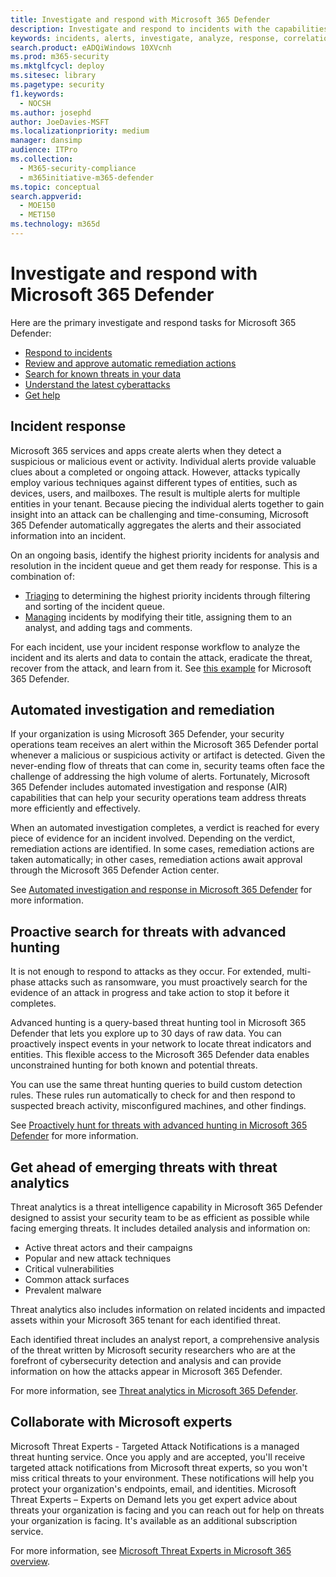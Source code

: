 ```yaml
---
title: Investigate and respond with Microsoft 365 Defender
description: Investigate and respond to incidents with the capabilities of Microsoft 365 Defender.
keywords: incidents, alerts, investigate, analyze, response, correlation, attack, machines, devices, users, identities, identity, mailbox, email, 365, microsoft, m365, incident response, cyberattack
search.product: eADQiWindows 10XVcnh
ms.prod: m365-security
ms.mktglfcycl: deploy
ms.sitesec: library
ms.pagetype: security
f1.keywords: 
  - NOCSH
ms.author: josephd
author: JoeDavies-MSFT
ms.localizationpriority: medium
manager: dansimp
audience: ITPro
ms.collection: 
  - M365-security-compliance
  - m365initiative-m365-defender
ms.topic: conceptual
search.appverid: 
  - MOE150
  - MET150
ms.technology: m365d
---
```


# Investigate and respond with Microsoft 365 Defender

Here are the primary investigate and respond tasks for Microsoft 365 Defender:

- [Respond to incidents](#incident-response)
- [Review and approve automatic remediation actions](#automated-investigation-and-remediation)
- [Search for known threats in your data](#proactive-search-for-threats-with-advanced-hunting)
- [Understand the latest cyberattacks](#get-ahead-of-emerging-threats-with-threat-analytics)
- [Get help](#collaborate-with-microsoft-experts)

## Incident response

Microsoft 365 services and apps create alerts when they detect a suspicious or malicious event or activity. Individual alerts provide valuable clues about a completed or ongoing attack. However, attacks typically employ various techniques against different types of entities, such as devices, users, and mailboxes. The result is multiple alerts for multiple entities in your tenant. Because piecing the individual alerts together to gain insight into an attack can be challenging and time-consuming, Microsoft 365 Defender automatically aggregates the alerts and their associated information into an incident.

On an ongoing basis, identify the highest priority incidents for analysis and resolution in the incident queue and get them ready for response. This is a combination of:

- [Triaging](incident-queue.md) to determining the highest priority incidents through filtering and sorting of the incident queue.
- [Managing](manage-incidents.md) incidents by modifying their title, assigning them to an analyst, and adding tags and comments.

For each incident, use your incident response workflow to analyze the incident and its alerts and data to contain the attack, eradicate the threat, recover from the attack, and learn from it. See [this example](incidents-overview.md#example-incident-response-workflow-for-microsoft-365-defender) for Microsoft 365 Defender.

## Automated investigation and remediation

If your organization is using Microsoft 365 Defender, your security operations team receives an alert within the Microsoft 365 Defender portal whenever a malicious or suspicious activity or artifact is detected. Given the never-ending flow of threats that can come in, security teams often face the challenge of addressing the high volume of alerts. Fortunately, Microsoft 365 Defender includes automated investigation and response (AIR) capabilities that can help your security operations team address threats more efficiently and effectively.

When an automated investigation completes, a verdict is reached for every piece of evidence for an incident involved. Depending on the verdict, remediation actions are identified. In some cases, remediation actions are taken automatically; in other cases, remediation actions await approval through the Microsoft 365 Defender Action center. 

See [Automated investigation and response in Microsoft 365 Defender](m365d-autoir.md) for more information.

## Proactive search for threats with advanced hunting

It is not enough to respond to attacks as they occur. For extended, multi-phase attacks such as ransomware, you must proactively search for the evidence of an attack in progress and take action to stop it before it completes.

Advanced hunting is a query-based threat hunting tool in Microsoft 365 Defender that lets you explore up to 30 days of raw data. You can proactively inspect events in your network to locate threat indicators and entities. This flexible access to the Microsoft 365 Defender data enables unconstrained hunting for both known and potential threats.

You can use the same threat hunting queries to build custom detection rules. These rules run automatically to check for and then respond to suspected breach activity, misconfigured machines, and other findings.

See [Proactively hunt for threats with advanced hunting in Microsoft 365 Defender](advanced-hunting-overview.md) for more information.

## Get ahead of emerging threats with threat analytics

Threat analytics is a threat intelligence capability in Microsoft 365 Defender designed to assist your security team to be as efficient as possible while facing emerging threats. It includes detailed analysis and information on:

- Active threat actors and their campaigns
- Popular and new attack techniques
- Critical vulnerabilities
- Common attack surfaces
- Prevalent malware

Threat analytics also includes information on related incidents and impacted assets within your Microsoft 365 tenant for each identified threat.

Each identified threat includes an analyst report, a comprehensive analysis of the threat written by Microsoft security researchers who are at the forefront of cybersecurity detection and analysis and can provide information on how the attacks appear in Microsoft 365 Defender.

For more information, see [Threat analytics in Microsoft 365 Defender](threat-analytics.md).

## Collaborate with Microsoft experts

Microsoft Threat Experts - Targeted Attack Notifications is a managed threat hunting service. Once you apply and are accepted, you'll receive targeted attack notifications from Microsoft threat experts, so you won't miss critical threats to your environment. These notifications will help you protect your organization's endpoints, email, and identities. Microsoft Threat Experts – Experts on Demand lets you get expert advice about threats your organization is facing and you can reach out for help on threats your organization is facing. It's available as an additional subscription service.

For more information, see [Microsoft Threat Experts in Microsoft 365 overview](/security/mtp/microsoft-threat-experts.md).
